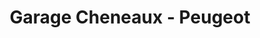 ---
title: "Garage Cheneaux - Peugeot"
url: /le-cateau-cambresis/garage-cheneaux-peugeot/
shop: réparation de voitures
---